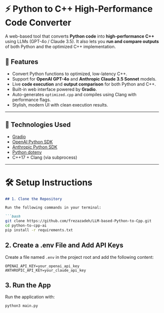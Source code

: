 # ⚡ Python to C++ High-Performance Code Converter

A web-based tool that converts **Python code** into **high-performance C++** using LLMs (GPT-4o / Claude 3.5). It also lets you **run and compare outputs** of both Python and the optimized C++ implementation.

## 🚀 Features

- Convert Python functions to optimized, low-latency C++.
- Support for **OpenAI GPT-4o** and **Anthropic Claude 3.5 Sonnet** models.
- Live **code execution** and **output comparison** for both Python and C++.
- Built-in web interface powered by **Gradio**.
- Auto-generates `optimized.cpp` and compiles using Clang with performance flags.
- Stylish, modern UI with clean execution results.

---

## 🧠 Technologies Used

- [Gradio](https://gradio.app/)
- [OpenAI Python SDK](https://github.com/openai/openai-python)
- [Anthropic Python SDK](https://docs.anthropic.com/claude/docs/quickstart)
- [Python dotenv](https://pypi.org/project/python-dotenv/)
- C++17 + Clang (via subprocess)

---

# 🛠️ Setup Instructions
```markdown
## 1. Clone the Repository

Run the following commands in your terminal:

```bash
git clone https://github.com/frezazadeh/LLM-based-Python-to-Cpp.git
cd python-to-cpp-ai
pip install -r requirements.txt
```

## 2. Create a .env File and Add API Keys

Create a file named `.env` in the project root and add the following content:

```env
OPENAI_API_KEY=your_openai_api_key
ANTHROPIC_API_KEY=your_claude_api_key
```

## 3. Run the App

Run the application with:

```bash
python3 main.py
```
```






